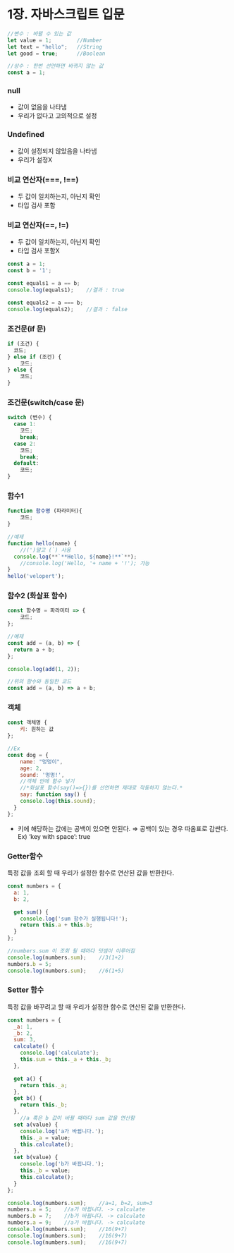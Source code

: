 # 1장. 자바스크립트 입문

```js
//변수 : 바뀔 수 있는 값
let value = 1;        //Number
let text = "hello";   //String
let good = true;      //Boolean

//상수 : 한번 선언하면 바뀌지 않는 값
const a = 1;
```

### null

- 값이 없음을 나타냄
- 우리가 없다고 고의적으로 설정

### Undefined

- 값이 설정되지 않았음을 나타냄
- 우리가 설정X

### 비교 연산자(===, !==)

- 두 값이 일치하는지, 아닌지 확인
- 타입 검사 포함

### 비교 연산자(==, !=)

- 두 값이 일치하는지, 아닌지 확인
- 타입 검사 포함X

```js
const a = 1;
const b = '1';

const equals1 = a == b;
console.log(equals1);    //결과 : true

const equals2 = a === b;
console.log(equals2);    //결과 : false
```

### 조건문(if 문)

```jsx
if (조건) {
  코드;
} else if (조건) {
	코드;
} else {
	코드;
}
```

### 조건문(switch/case 문)
```js
switch (변수) {
  case 1:
    코드;
    break;
  case 2:
    코드;
    break;
  default:
    코드;
}
```

### 함수1

```jsx
function 함수명 (파라미터){
	코드;
}

//예제
function hello(name) {
	//(')말고 (`) 사용
  console.log(**`**Hello, ${name}!**`**);
	//console.log('Hello, '+ name + '!'); 가능
}
hello('velopert');
```

### 함수2 (화살표 함수)
```jsx
const 함수명 = 파라미터 => {
	코드;
};

//예제
const add = (a, b) => {
  return a + b;
};

console.log(add(1, 2));

//위의 함수와 동일한 코드
const add = (a, b) => a + b;
```

### 객체

```jsx
const 객체명 {
	키: 원하는 값
};

//Ex
const dog = {
	name: "멍멍이",
	age: 2,
	sound: '멍멍!',
	//객체 안에 함수 넣기
	//*화살표 함수(say()=>{})를 선언하면 제대로 작동하지 않는다.*
	say: function say() {
    console.log(this.sound);
  }
};
```

- 키에 해당하는 값에는 공백이 있으면 안된다.
⇒ 공백이 있는 경우 따옴표로 감싼다. Ex) ‘key with space’: true

### Getter함수

특정 값을 조회 할 때 우리가 설정한 함수로 연산된 값을 반환한다.

```jsx
const numbers = {
  a: 1,
  b: 2,

  get sum() {
    console.log('sum 함수가 실행됩니다!');
    return this.a + this.b;
  }
};

//numbers.sum 이 조회 될 때마다 덧셈이 이루어짐
console.log(numbers.sum);    //3(1+2)
numbers.b = 5;
console.log(numbers.sum);    //6(1+5)
```

### Setter 함수

특정 값을 바꾸려고 할 때 우리가 설정한 함수로 연산된 값을 반환한다.

```jsx
const numbers = {
  _a: 1,
  _b: 2,
  sum: 3,
  calculate() {
    console.log('calculate');
    this.sum = this._a + this._b;
  },

  get a() {
    return this._a;
  },
  get b() {
    return this._b;
  },
	//a 혹은 b 값이 바뀔 때마다 sum 값을 연산함
  set a(value) {
    console.log('a가 바뀝니다.');
    this._a = value;
    this.calculate();
  },
  set b(value) {
    console.log('b가 바뀝니다.');
    this._b = value;
    this.calculate();
  }
};

console.log(numbers.sum);    //a=1, b=2, sum=3
numbers.a = 5;    //a가 바뀝니다. -> calculate
numbers.b = 7;    //b가 바뀝니다. -> calculate
numbers.a = 9;    //a가 바뀝니다. -> calculate
console.log(numbers.sum);    //16(9+7)
console.log(numbers.sum);    //16(9+7)
console.log(numbers.sum);    //16(9+7)
```